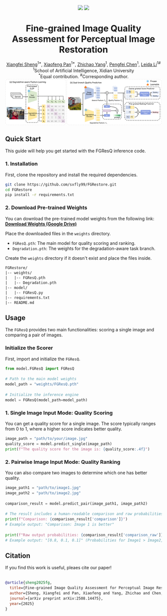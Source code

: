 <div align="center">
    <a href="https://arxiv.org/abs/2508.14475"><img src="https://img.shields.io/badge/Arxiv-preprint-red"></a>
    <a href='https://github.com/sxfly99/FGRestore/stargazers'><img src='https://img.shields.io/github/stars/sxfly99/FGRestore.svg?style=social'></a>
</div>

<h1 align="center">Fine-grained Image Quality Assessment for Perceptual Image Restoration</h1>

<div align="center">
    <a href="https://github.com/sxfly99">Xiangfei Sheng</a><sup>1*</sup>,
    <a href="https://github.com/pxf0429">Xiaofeng Pan</a><sup>1*</sup>,
    <a href="https://github.com/yzc-ippl">Zhichao Yang</a><sup>1</sup>,
    <a href="https://faculty.xidian.edu.cn/cpf/">Pengfei Chen</a><sup>1</sup>,
    <a href="https://web.xidian.edu.cn/ldli/">Leida Li</a><sup>1#</sup>
</div>

<div align="center">
  <sup>1</sup>School of Artificial Intelligence, Xidian University
</div>

<div align="center">
<sup>*</sup>Equal contribution. <sup>#</sup>Corresponding author. 
</div>

<div align="center">
  <img src="FGResQ.png" width="800"/>
</div>

## Quick Start

This guide will help you get started with the FGResQ inference code.

### 1. Installation

First, clone the repository and install the required dependencies.

```bash
git clone https://github.com/sxfly99/FGRestore.git
cd FGRestore
pip install -r requirements.txt
```

### 2. Download Pre-trained Weights

You can download the pre-trained model weights from the following link:
[**Download Weights (Google Drive)**](https://drive.google.com/drive/folders/10MVnAoEIDZ08Rek4qkStGDY0qLiWUahJ?usp=drive_link)

Place the downloaded files in the `weights` directory.

- `FGResQ.pth`: The main model for quality scoring and ranking.
- `Degradation.pth`: The weights for the degradation-aware task branch.

Create the `weights` directory if it doesn't exist and place the files inside.

```
FGRestore/
|-- weights/
|   |-- FGResQ.pth
|   |-- Degradation.pth
|-- model/
|   |-- FGResQ.py
|-- requirements.txt
|-- README.md
```

## Usage

The `FGResQ` provides two main functionalities: scoring a single image and comparing a pair of images.

### Initialize the Scorer

First, import and initialize the `FGResQ`.

```python
from model.FGResQ import FGResQ

# Path to the main model weights
model_path = "weights/FGResQ.pth"

# Initialize the inference engine
model = FGResQ(model_path=model_path)
```

### 1. Single Image Input Mode: Quality Scoring

You can get a quality score for a single image. The score typically ranges from 0 to 1, where a higher score indicates better quality.

```python
image_path = "path/to/your/image.jpg"
quality_score = model.predict_single(image_path)
print(f"The quality score for the image is: {quality_score:.4f}")
```

### 2. Pairwise Image Input Mode: Quality Ranking

You can also compare two images to determine which one has better quality.

```python
image_path1 = "path/to/image1.jpg"
image_path2 = "path/to/image2.jpg"

comparison_result = model.predict_pair(image_path1, image_path2)

# The result includes a human-readable comparison and raw probabilities
print(f"Comparison: {comparison_result['comparison']}")
# Example output: "Comparison: Image 1 is better"

print(f"Raw output probabilities: {comparison_result['comparison_raw']}")
# Example output: "[0.8, 0.1, 0.1]" (Probabilities for Image1 > Image2, Image2 > Image1, Image1 ≈ Image2)
```
## Citation

If you find this work is useful, pleaes cite our paper!

```bibtex

@article{sheng2025fg,
  title={Fine-grained Image Quality Assessment for Perceptual Image Restoration},
  author={Sheng, Xiangfei and Pan, Xiaofeng and Yang, Zhichao and Chen, Pengfei and Li, Leida},
  journal={arXiv preprint arXiv:2508.14475},
  year={2025}
}
